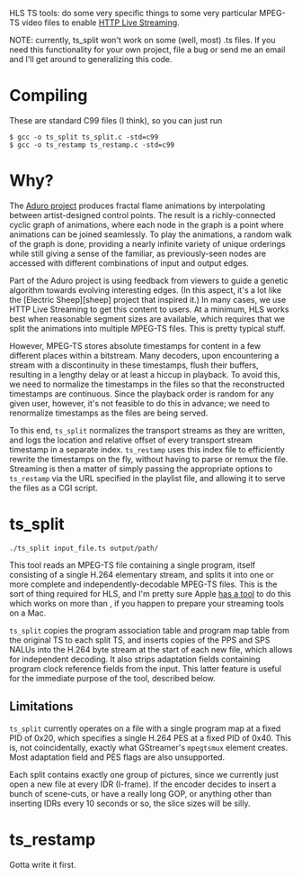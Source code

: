 HLS TS tools: do some very specific things to some very particular MPEG-TS
video files to enable [HTTP Live Streaming][hlswiki].

NOTE: currently, ts_split won't work on some (well, most) .ts files. If you
need this functionality for your own project, file a bug or send me an email
and I'll get around to generalizing this code.

# Compiling

These are standard C99 files (I think), so you can just run

    $ gcc -o ts_split ts_split.c -std=c99
    $ gcc -o ts_restamp ts_restamp.c -std=c99

# Why?

The [Aduro project][aduro] produces fractal flame animations by interpolating
between artist-designed control points. The result is a richly-connected cyclic
graph of animations, where each node in the graph is a point where animations
can be joined seamlessly. To play the animations, a random walk of the graph is
done, providing a nearly infinite variety of unique orderings while still
giving a sense of the familiar, as previously-seen nodes are accessed with
different combinations of input and output edges.

Part of the Aduro project is using feedback from viewers to guide a genetic
algorithm towards evolving interesting edges. (In this aspect, it's a lot like
the [Electric Sheep][sheep] project that inspired it.) In many cases, we use
HTTP Live Streaming to get this content to users. At a minimum, HLS works best
when reasonable segment sizes are available, which requires that we split the
animations into multiple MPEG-TS files. This is pretty typical stuff.

However, MPEG-TS stores absolute timestamps for content in a few different
places within a bitstream. Many decoders, upon encountering a stream with a
discontinuity in these timestamps, flush their buffers, resulting in a lengthy
delay or at least a hiccup in playback. To avoid this, we need to normalize the
timestamps in the files so that the reconstructed timestamps are continuous.
Since the playback order is random for any given user, however, it's not
feasible to do this in advance; we need to renormalize timestamps as the files
are being served.

To this end, `ts_split` normalizes the transport streams as they are written,
and logs the location and relative offset of every transport stream timestamp
in a separate index. `ts_restamp` uses this index file to efficiently rewrite
the timestamps on the fly, without having to parse or remux the file. Streaming
is then a matter of simply passing the appropriate options to `ts_restamp` via
the URL specified in the playlist file, and allowing it to serve the files as a
CGI script.

# ts_split

    ./ts_split input_file.ts output/path/

This tool reads an MPEG-TS file containing a single program, itself consisting
of a single H.264 elementary stream, and splits it into one or more complete
and independently-decodable MPEG-TS files. This is the sort of thing required
for HLS, and I'm pretty sure Apple [has a tool][hlsapple] to do this which
works on more than , if you happen to prepare your streaming tools on a Mac.

`ts_split` copies the program association table and program map table from the
original TS to each split TS, and inserts copies of the PPS and SPS NALUs into
the H.264 byte stream at the start of each new file, which allows for
independent decoding. It also strips adaptation fields containing program clock
reference fields from the input. This latter feature is useful for the
immediate purpose of the tool, described below.

## Limitations

`ts_split` currently operates on a file with a single program map at a fixed
PID of 0x20, which specifies a single H.264 PES at a fixed PID of 0x40. This
is, not coincidentally, exactly what GStreamer's `mpegtsmux` element creates.
Most adaptation field and PES flags are also unsupported.

Each split contains exactly one group of pictures, since we currently just open
a new file at every IDR (I-frame). If the encoder decides to insert a bunch of
scene-cuts, or have a really long GOP, or anything other than inserting IDRs
every 10 seconds or so, the slice sizes will be silly.

# ts_restamp

Gotta write it first.

[aduro]: http://aduro.strobe.cc/
[hlswiki]: http://en.wikipedia.org/wiki/HTTP_Live_Streaming
[hlsapple]: http://developer.apple.com/resources/http-streaming/
